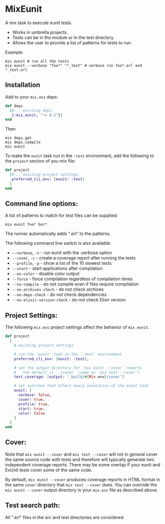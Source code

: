 MixEunit
========

A mix task to execute eunit tests.

* Works in umbrella projects.
* Tests can be in the module or in the test directory.
* Allows the user to provide a list of patterns for tests to run.

Example
```
mix eunit # run all the tests
mix eunit --verbose "foo*" "*_test" # verbose run foo*.erl and *_test.erl
```

Installation
------------

Add to your `mix.exs` deps:

```elixir
def deps
  [#... existing deps,
   {:mix_eunit, "~> 0.2"}]
end
```

Then

```
mix deps.get
mix deps.compile
mix eunit
```

To make the `eunit` task run in the `:test` environment, add the following
to the `project` section of you mix file:

```elixir
def project
  [#... existing project settings,
   preferred_cli_env: [eunit: :test]
  ]
end
```

Command line options:
---------------------

A list of patterns to match for test files can be supplied:

```
mix eunit foo* bar*
```

The runner automatically adds ".erl" to the patterns.

The following command line switch is also available:

  * `--verbose`, `-v` - run eunit with the :verbose option
  * `--cover`, `-c` - create a coverage report after running the tests
  * `--profile`, `-p` - show a list of the 10 slowest tests
  * `--start` - start applications after compilation
  * `--no-color` - disable color output
  * `--force` - force compilation regardless of compilation times
  * `--no-compile` - do not compile even if files require compilation
  * `--no-archives-check` - do not check archives
  * `--no-deps-check` - do not check dependencies
  * `--no-elixir-version-check` - do not check Elixir version

Project Settings:
-----------------

The following `mix.exs` project settings affect the behavior of `mix eunit`.

```elixir
def project
  [
    # existing project settings

    # run the `eunit` task in the `:test` environment
    preferred_cli_env: [eunit: :test],

    # set the output directory for `mix eunit --cover` reports
    #   the default is `./cover` (same as `mix test --cover`)
    test_coverage: [output: "_build/#{Mix.env}/cover"]

    # set switches that affect every invocation of the eunit task
    eunit: [
      verbose: false,
      cover: true,
      profile: true,
      start: true,
      color: false
    ]
  ]
end
```

Cover:
------

Note that `mix eunit --cover` and `mix test --cover` will not in
general cover the same source code with tests and therefore will
typically generate two independent coverage reports.  There may be
some overlap if your eunit and ExUnit tests cover some of the same
code.

By default, `mix eunit --cover` produces coverage reports in HTML
format in the same `cover` directory that `mix test --cover` does.
You can override the `mix eunit --cover` output directory in your
`mix.exs` file as described above.

Test search path:
-----------------

All ".erl" files in the src and test directories are considered.

